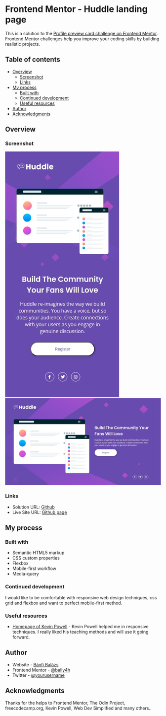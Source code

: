# Frontend Mentor - Huddle landing page

This is a solution to the [Profile preview card challenge on Frontend Mentor](https://www.frontendmentor.io/challenges/huddle-landing-page-with-a-single-introductory-section-B_2Wvxgi0/hub). Frontend Mentor challenges help you improve your coding skills by building realistic projects. 

## Table of contents

- [Overview](#overview)
  - [Screenshot](#screenshot)
  - [Links](#links)
- [My process](#my-process)
  - [Built with](#built-with)
  - [Continued development](#continued-development)
  - [Useful resources](#useful-resources)
- [Author](#author)
- [Acknowledgments](#acknowledgments)


## Overview

### Screenshot

![Mobile screenshot](./images/mobile.jpg)
![Desktop screenshot](./images/desktop.jpg)


### Links

- Solution URL: [Github](https://github.com/BalazsBanfi/FEM-09-Huddle-landing-page)
- Live Site URL: [Github page](https://balazsbanfi.github.io/FEM-09-Huddle-landing-page)

## My process

### Built with

- Semantic HTML5 markup
- CSS custom properties
- Flexbox
- Mobile-first workflow
- Media-query


### Continued development

I would like to be comfortable with responsive web design techniques, css grid and flexbox and want to perfect mobile-first method.


### Useful resources

- [Homepage of Kevin Powell](https://www.kevinpowell.co/) - Kevin Powell helped me in responsive techniques. I really liked his teaching methods and will use it going forward.


## Author

- Website - [Bánfi Balázs](https://github.com/BalazsBanfi)
- Frontend Mentor - [@bally4h](https://www.frontendmentor.io/profile/bally4h)
- Twitter - [@yourusername](https://www.twitter.com/yourusername)

## Acknowledgments

Thanks for the helps to Frontend Mentor, The Odin Project, freecodecamp.org, Kevin Powell, Web Dev Simplified and many others..